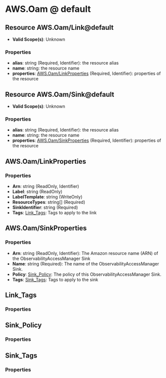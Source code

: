 # AWS.Oam @ default

## Resource AWS.Oam/Link@default
* **Valid Scope(s)**: Unknown
### Properties
* **alias**: string (Required, Identifier): the resource alias
* **name**: string: the resource name
* **properties**: [AWS.Oam/LinkProperties](#awsoamlinkproperties) (Required, Identifier): properties of the resource

## Resource AWS.Oam/Sink@default
* **Valid Scope(s)**: Unknown
### Properties
* **alias**: string (Required, Identifier): the resource alias
* **name**: string: the resource name
* **properties**: [AWS.Oam/SinkProperties](#awsoamsinkproperties) (Required, Identifier): properties of the resource

## AWS.Oam/LinkProperties
### Properties
* **Arn**: string (ReadOnly, Identifier)
* **Label**: string (ReadOnly)
* **LabelTemplate**: string (WriteOnly)
* **ResourceTypes**: string[] (Required)
* **SinkIdentifier**: string (Required)
* **Tags**: [Link_Tags](#linktags): Tags to apply to the link

## AWS.Oam/SinkProperties
### Properties
* **Arn**: string (ReadOnly, Identifier): The Amazon resource name (ARN) of the ObservabilityAccessManager Sink
* **Name**: string (Required): The name of the ObservabilityAccessManager Sink.
* **Policy**: [Sink_Policy](#sinkpolicy): The policy of this ObservabilityAccessManager Sink.
* **Tags**: [Sink_Tags](#sinktags): Tags to apply to the sink

## Link_Tags
### Properties

## Sink_Policy
### Properties

## Sink_Tags
### Properties

